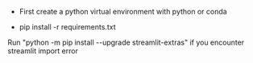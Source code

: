 - First create a python virtual environment with python or conda

- pip install -r requirements.txt

Run "python -m pip install --upgrade streamlit-extras" if you encounter streamlit import error